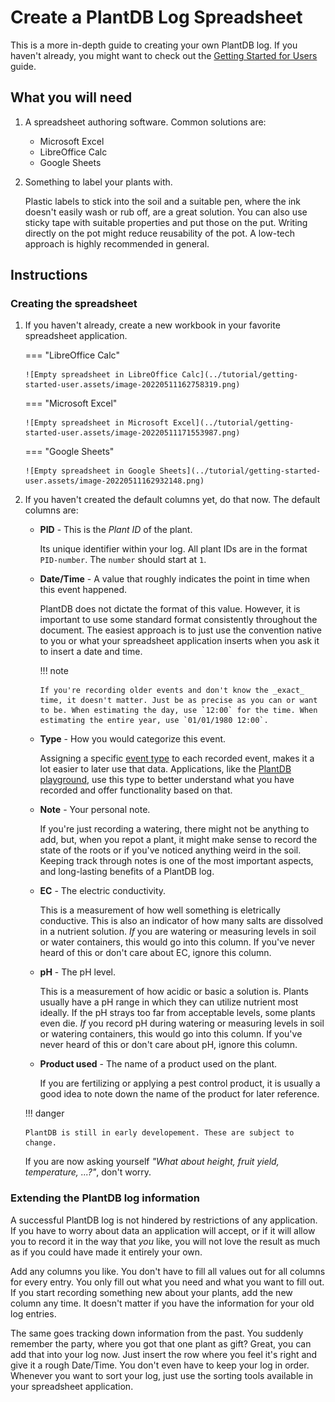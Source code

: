 # Create a PlantDB Log Spreadsheet

This is a more in-depth guide to creating your own PlantDB log. If you haven't already, you might want to check out the [Getting Started for Users](../tutorial/getting-started-user.md) guide.

## What you will need

1. A spreadsheet authoring software. Common solutions are:

    - Microsoft Excel
    - LibreOffice Calc
    - Google Sheets

2. Something to label your plants with.

    Plastic labels to stick into the soil and a suitable pen, where the ink doesn't easily wash or rub off, are a great solution. You can also use sticky tape with suitable properties and put those on the put. Writing directly on the pot might reduce reusability of the pot. A low-tech approach is highly recommended in general.

## Instructions

### Creating the spreadsheet

1.  If you haven't already, create a new workbook in your favorite spreadsheet application.

    === "LibreOffice Calc"

        ![Empty spreadsheet in LibreOffice Calc](../tutorial/getting-started-user.assets/image-20220511162758319.png)

    === "Microsoft Excel"

        ![Empty spreadsheet in Microsoft Excel](../tutorial/getting-started-user.assets/image-20220511171553987.png)

    === "Google Sheets"

        ![Empty spreadsheet in Google Sheets](../tutorial/getting-started-user.assets/image-20220511162932148.png)

1.  If you haven't created the default columns yet, do that now. The default columns are:

    -   **PID** - This is the _Plant ID_ of the plant.

        Its unique identifier within your log. All plant IDs are in the format `PID-number`. The `number` should start at `1`.

    -   **Date/Time** - A value that roughly indicates the point in time when this event happened.

        PlantDB does not dictate the format of this value. However, it is important to use some standard format consistently throughout the document. The easiest approach is to just use the convention native to you or what your spreadsheet application inserts when you ask it to insert a date and time.

        !!! note

            If you're recording older events and don't know the _exact_ time, it doesn't matter. Just be as precise as you can or want to be. When estimating the day, use `12:00` for the time. When estimating the entire year, use `01/01/1980 12:00`.

    -   **Type** - How you would categorize this event.

        Assigning a specific [event type](../reference/event-types.md) to each recorded event, makes it a lot easier to later use that data. Applications, like the [PlantDB playground](/plantdb/playground), use this type to better understand what you have recorded and offer functionality based on that.

    -   **Note** - Your personal note.

        If you're just recording a watering, there might not be anything to add, but, when you repot a plant, it might make sense to record the state of the roots or if you've noticed anything weird in the soil. Keeping track through notes is one of the most important aspects, and long-lasting benefits of a PlantDB log.

    -   **EC** - The electric conductivity.

        This is a measurement of how well something is eletrically conductive. This is also an indicator of how many salts are dissolved in a nutrient solution. _If_ you are watering or measuring levels in soil or water containers, this would go into this column. If you've never heard of this or don't care about EC, ignore this column.

    -   **pH** - The pH level.

        This is a measurement of how acidic or basic a solution is. Plants usually have a pH range in which they can utilize nutrient most ideally. If the pH strays too far from acceptable levels, some plants even die. _If_ you record pH during watering or measuring levels in soil or watering containers, this would go into this column. If you've never heard of this or don't care about pH, ignore this column.

    -   **Product used** - The name of a product used on the plant.

        If you are fertilizing or applying a pest control product, it is usually a good idea to note down the name of the product for later reference.

    !!! danger

        PlantDB is still in early developement. These are subject to change.

    If you are now asking yourself _"What about height, fruit yield, temperature, ...?"_, don't worry.

### Extending the PlantDB log information

A successful PlantDB log is not hindered by restrictions of any application. If you have to worry about data an application will accept, or if it will allow you to record it in the way that _you_ like, you will not love the result as much as if you could have made it entirely your own.

Add any columns you like. You don't have to fill all values out for all columns for every entry. You only fill out what you need and what you want to fill out. If you start recording something new about your plants, add the new column any time. It doesn't matter if you have the information for your old log entries.

The same goes tracking down information from the past. You suddenly remember the party, where you got that one plant as gift? Great, you can add that into your log now. Just insert the row where you feel it's right and give it a rough Date/Time. You don't even have to keep your log in order. Whenever you want to sort your log, just use the sorting tools available in your spreadsheet application.
